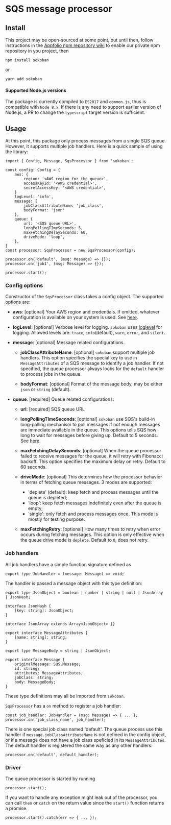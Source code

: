 # SQS message processor

## Install

This project may be open-sourced at some point, but until then, follow instructions in the [Appfolio npm repository wiki](https://sites.google.com/a/appfolio.com/eng/resources/our-tools/npm?pli=1) to enable our private npm repository in you project, then

    npm install sokoban

or

    yarn add sokoban

#### Supported Node.js versions

The package is currently compiled to `ES2017` and `common.js`, thus is compatible with `Node 8.x`. If there is any need to support earlier version of Node.js, a PR to change the `typescript` target version is sufficient.

## Usage

At this point, this package only process messages from a single SQS queue.  However, it supports multiple job handlers. Here is a quick sample of using the library:

    import { Config, Message, SqsProcessor } from 'sokoban';

    const config: Config = {
        aws: {
            region: '<AWS region for the queue>',
            accessKeyId: '<AWS credential>',
            secretAccessKey: '<AWS credential>',
        }
        logLevel: 'info',
        message: {
            jobClassAttributeName: 'job_class',
            bodyFormat: 'json'
        },
        queue: {
            url: '<SQS queue URL>',
            longPollingTImeSeconds: 5,
            maxFetchingDelaySeconds: 60,
            driveMode: 'loop',
        },
    }
    const processor: SqsProcessor = new SqsProcessor(config);

    processor.on('default', (msg: Message) => {});
    processor.on('job1', (msg: Message) => {});

    processor.start();

### Config options

Constructor of the `SqsProcessor` class takes a config object.  The supported options are:

- **aws**: [optional] Your AWS region and credentials.  If omitted, whatever configuration is available on your system is used.  See [here](https://docs.aws.amazon.com/sdk-for-javascript/v2/developer-guide/configuring-the-jssdk.html).

- **logLevel**: [optional] Verbose level for logging.  `sokoban` uses [loglevel](https://github.com/pimterry/loglevel) for logging.  Allowed levels are: `trace`, `info`(default), `warn`, `error`, and `silent`.

- **message**: [optional] Message related configurations.
    - **jobClassAttributeName**: [optional] `sokoban` support multiple job handlers.  This option specifies the special key to use in `MessageAttributes` of a SQS message to identify a job handler.  If not specified, the queue processor always looks for the `default` handler to process jobs in the queue.

    - **bodyFormat**: [optional] Format of the message body, may be either `json` or `string` (default).

- **queue**: [required] Queue related configurations.
    - **url**: [required] SQS queue URL
    - **longPollingTImeSeconds**: [optional] `sokoban` use SQS's build-in long-polling mechanism to poll messages if not enough messages are immediate available in the queue.  This options tells SQS how long to wait for messages before giving up. Default to 5 seconds. See [here](https://docs.aws.amazon.com/AWSSimpleQueueService/latest/SQSDeveloperGuide/sqs-long-polling.html).

    - **maxFetchingDelaySeconds**: [optional] When the queue processor failed to receive messages for the queue, it will retry with Fibonacci backoff.  This option specifies the maximum delay on retry.  Default to 60 seconds.

    - **driveMode**: [optional] This determines how the processor behavior in terms of fetching queue messages.  3 modes are supported:
        - 'deplete' (default): keep fetch and process messages until the queue is depleted;
        - 'loop': keep fetch messages indefinitely even after the queue is empty;
        - 'single': only fetch and process messages once.  This mode is mostly for testing purpose.

    - **maxFetchingRetry**: [optional] How many times to retry when error occurs during fetching messages. This option is only effective when the queue drive mode is `deplete`.  Default to `0`, does not retry.

### Job handlers

All job handlers have a simple function signature defined as

    export type JobHandler = (message: Message) => void;

The handler is passed a message object with this type definition:

    export type JsonObject = boolean | number | string | null | JsonArray | JsonHash;

    interface JsonHash {
        [key: string]: JsonObject;
    }

    interface JsonArray extends Array<JsonObject> {}

    export interface MessageAttributes {
        [name: string]: string;
    }

    export type MessageBody = string | JsonObject;

    export interface Message {
        originalMessage: SQS.Message;
        id: string;
        attributes: MessageAttributes;
        jobClass: string;
        body: MessageBody;
    }

These type definitions may all be imported from `sokoban`.

`SqsProcessor` has a `on` method to register a job handler:

    const job_handler: JobHandler = (msg: Message) => { ... };
    processor.on('job_class_name', job_handler);

There is one special job class named 'default'.  The queue process use this handler if `message.jobClassAttributeName` is not defined in the config object, or if a message does not have a job class speficied in its `MessageAttributes`.  The default handler is registered the same way as any other handlers:

    processor.on('default', default_handler);

### Driver

The queue processor is started by running

    processor.start();

If you want to handle any exception might leak out of the processor, you can call `then` or `catch` on the return value since the `start()` function returns a promise.

    processor.start().catch(err => { ... });
